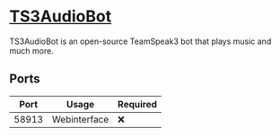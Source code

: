 # [TS3AudioBot](https://github.com/Splamy/TS3AudioBot)

TS3AudioBot is an open-source TeamSpeak3 bot that plays music and much more.

## Ports

| Port  | Usage        | Required |
| ----- | ------------ | -------- |
| 58913 | Webinterface | :x:      |